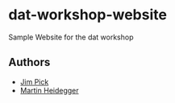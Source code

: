 # dat-workshop-website

Sample Website for the dat workshop

## Authors

- [Jim Pick](https://github.com/jimpick)
- [Martin Heidegger](https://github.com/martin.heidegger)
